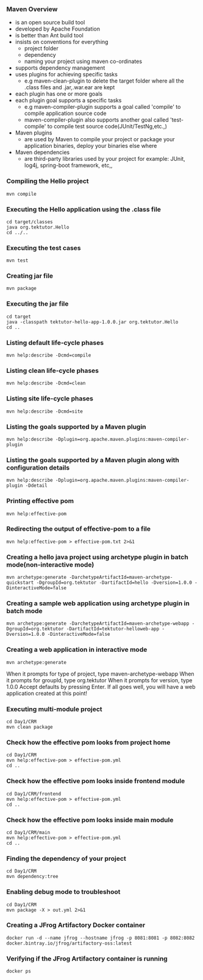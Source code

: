 ### Maven Overview
- is an open source build tool
- developed by Apache Foundation
- is better than Ant build tool
- insists on conventions for everything
    - project folder
    - dependency
    - naming your project using maven co-ordinates
 - supports dependency management
 - uses plugins for achieving specific tasks
     - e.g maven-clean-plugin to delete the target folder where all the .class files and .jar,.war.ear are kept
 - each plugin has one or more goals
 - each plugin goal supports a specific tasks
     - e.g maven-compiler-plugin supports a goal called 'compile' to compile application source code
     - maven-compiler-plugin also supports another goal called 'test-compile' to compile test source code(JUnit/TestNg,etc.,)
 - Maven plugins
     - are used by Maven to compile your project or package your application binaries, deploy your binaries else where
 - Maven dependencies
     - are third-party libraries used by your project
          for example: JUnit, log4j, spring-boot framework, etc,, 

### Compiling the Hello project
```
mvn compile
```

### Executing the Hello application using the .class file
```
cd target/classes
java org.tektutor.Hello
cd ../..
```

### Executing the test cases
```
mvn test
````

### Creating jar file 
```
mvn package
```

### Executing the jar file
```
cd target
java -classpath tektutor-hello-app-1.0.0.jar org.tektutor.Hello
cd ..
```

### Listing default life-cycle phases
```
mvn help:describe -Dcmd=compile
```

### Listing clean life-cycle phases
```
mvn help:describe -Dcmd=clean
```

### Listing site life-cycle phases
```
mvn help:describe -Dcmd=site
```

### Listing the goals supported by a Maven plugin
```
mvn help:describe -Dplugin=org.apache.maven.plugins:maven-compiler-plugin
```

### Listing the goals supported by a Maven plugin along with configuration details
```
mvn help:describe -Dplugin=org.apache.maven.plugins:maven-compiler-plugin -Ddetail
```

### Printing effective pom
```
mvn help:effective-pom
```

### Redirecting the output of effective-pom to a file
```
mvn help:effective-pom > effective-pom.txt 2>&1
```

### Creating a hello java project using archetype plugin in batch mode(non-interactive mode)
```
mvn archetype:generate -DarchetypeArtifactId=maven-archetype-quickstart -DgroupId=org.tektutor -DartifactId=hello -Dversion=1.0.0 -DinteractiveMode=false
```

### Creating a sample web application using archetype plugin in batch mode
```
mvn archetype:generate -DarchetypeArtifactId=maven-archetype-webapp -DgroupId=org.tektutor -DartifactId=tektutor-helloweb-app -Dversion=1.0.0 -DinteractiveMode=false
```

### Creating a web application in interactive mode
```
mvn archetype:generate
```
When it prompts for type of project, type maven-archetype-webapp
When it prompts for groupId, type org.tektutor
When it prompts for version, type 1.0.0
Accept defaults by pressing Enter. If all goes well, you will have a web application created at this point!

### Executing multi-module project
```
cd Day1/CRM
mvn clean package
```

### Check how the effective pom looks from project home
```
cd Day1/CRM
mvn help:effective-pom > effective-pom.yml
cd ..
```

### Check how the effective pom looks inside frontend module
```
cd Day1/CRM/frontend
mvn help:effective-pom > effective-pom.yml
cd ..
```

### Check how the effective pom looks inside main module
```
cd Day1/CRM/main
mvn help:effective-pom > effective-pom.yml
cd ..
```

### Finding the dependency of your project
```
cd Day1/CRM
mvn dependency:tree
```

### Enabling debug mode to troubleshoot
```
cd Day1/CRM
mvn package -X > out.yml 2>&1
```

### Creating a JFrog Artifactory Docker container
```
docker run -d --name jfrog --hostname jfrog -p 8081:8081 -p 8082:8082 docker.bintray.io/jfrog/artifactory-oss:latest
```

### Verifying if the JFrog Artifactory container is running
```
docker ps
```
